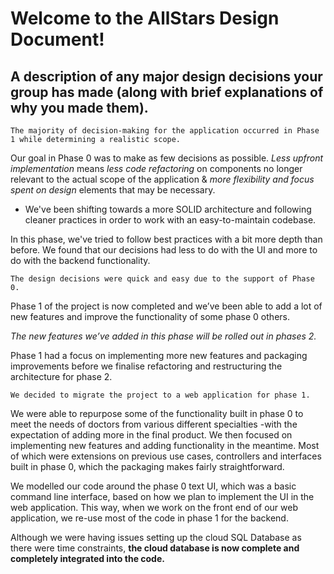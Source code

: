 # Welcome to the AllStars Design Document!

## A description of any major design decisions your group has made (along with brief explanations of why you made them).

	The majority of decision-making for the application occurred in Phase 1 while determining a realistic scope. 

Our goal in Phase 0 was to make as few decisions as possible. *Less upfront implementation* means *less code refactoring* on components no longer relevant to the actual scope of the application & *more flexibility and focus spent on design* elements that may be necessary. 

* We've been shifting towards a more SOLID architecture and following cleaner practices in order to work with an easy-to-maintain codebase.

In this phase, we've tried to follow best practices with a bit more depth than before. We found that our decisions had less to do with the UI and more to do with the backend functionality. 

	The design decisions were quick and easy due to the support of Phase 0.

Phase 1 of the project is now completed and we’ve been able to add a lot of new features and improve the functionality of some phase 0 others. 

*The new features we’ve added in this phase will be rolled out in phases 2.* 

Phase 1 had a focus on implementing more new features and packaging improvements before we finalise refactoring and restructuring the architecture for phase 2. 

	We decided to migrate the project to a web application for phase 1. 
We were able to repurpose some of the functionality built in phase 0 to meet the needs of doctors from various different specialties -with the expectation of adding more in the final product. We then focused on implementing new features and adding functionality in the meantime. Most of which were extensions on previous use cases, controllers and interfaces built in phase 0, which the packaging makes fairly straightforward. 

We modelled our code around the phase 0 text UI, which was a basic command line interface, based on how we plan to implement the UI in the web application. This way, when we work on the front end of our web application, we re-use most of the code in phase 1 for the backend. 

Although we were having issues setting up the cloud SQL Database as there were time constraints, **the cloud database is now complete and completely integrated into the code.**
